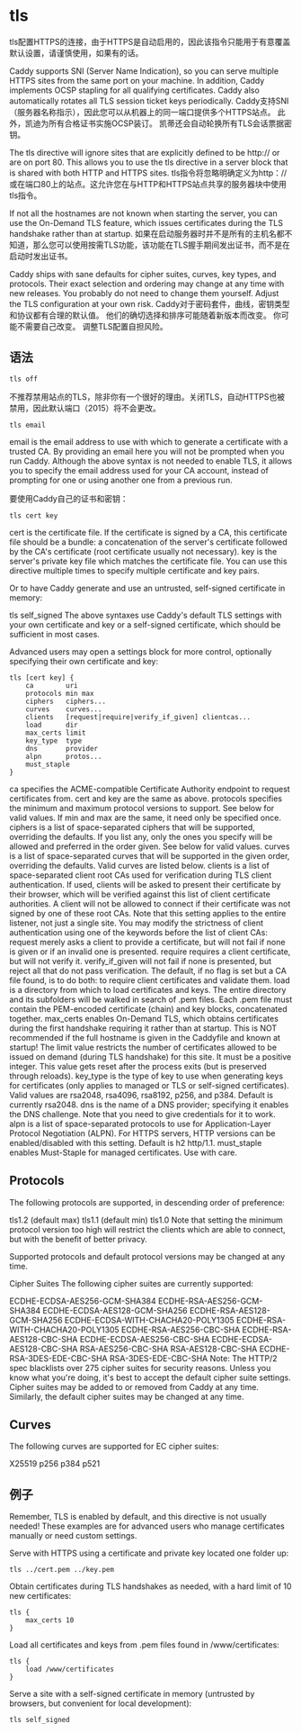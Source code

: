 # tls
tls配置HTTPS的连接，由于HTTPS是自动启用的，因此该指令只能用于有意覆盖默认设置，请谨慎使用，如果有的话。

Caddy supports SNI (Server Name Indication), so you can serve multiple HTTPS sites from the same port on your machine. In addition, Caddy implements OCSP stapling for all qualifying certificates. Caddy also automatically rotates all TLS session ticket keys periodically.
Caddy支持SNI（服务器名称指示），因此您可以从机器上的同一端口提供多个HTTPS站点。 此外，凯迪为所有合格证书实施OCSP装订。 凯蒂还会自动轮换所有TLS会话票据密钥。

The tls directive will ignore sites that are explicitly defined to be http:// or are on port 80. This allows you to use the tls directive in a server block that is shared with both HTTP and HTTPS sites.
tls指令将忽略明确定义为http：//或在端口80上的站点。这允许您在与HTTP和HTTPS站点共享的服务器块中使用tls指令。

If not all the hostnames are not known when starting the server, you can use the On-Demand TLS feature, which issues certificates during the TLS handshake rather than at startup.
如果在启动服务器时并不是所有的主机名都不知道，那么您可以使用按需TLS功能，该功能在TLS握手期间发出证书，而不是在启动时发出证书。

Caddy ships with sane defaults for cipher suites, curves, key types, and protocols. Their exact selection and ordering may change at any time with new releases. You probably do not need to change them yourself. Adjust the TLS configuration at your own risk.
Caddy对于密码套件，曲线，密钥类型和协议都有合理的默认值。 他们的确切选择和排序可能随着新版本而改变。 你可能不需要自己改变。 调整TLS配置自担风险。

## 语法
```
tls off
```
不推荐禁用站点的TLS，除非你有一个很好的理由。关闭TLS，自动HTTPS也被禁用，因此默认端口（2015）将不会更改。

```
tls email
```
email is the email address to use with which to generate a certificate with a trusted CA. By providing an email here you will not be prompted when you run Caddy.
Although the above syntax is not needed to enable TLS, it allows you to specify the email address used for your CA account, instead of prompting for one or using another one from a previous run.

要使用Caddy自己的证书和密钥：
```
tls cert key
```
cert is the certificate file. If the certificate is signed by a CA, this certificate file should be a bundle: a concatenation of the server's certificate followed by the CA's certificate (root certificate usually not necessary).
key is the server's private key file which matches the certificate file.
You can use this directive multiple times to specify multiple certificate and key pairs.

Or to have Caddy generate and use an untrusted, self-signed certificate in memory:

tls self_signed
The above syntaxes use Caddy's default TLS settings with your own certificate and key or a self-signed certificate, which should be sufficient in most cases.

Advanced users may open a settings block for more control, optionally specifying their own certificate and key:

```
tls [cert key] {
    ca        uri
    protocols min max
    ciphers   ciphers...
    curves    curves...
    clients   [request|require|verify_if_given] clientcas...
    load      dir
    max_certs limit
    key_type  type
    dns       provider
    alpn      protos...
    must_staple
}
```
ca specifies the ACME-compatible Certificate Authority endpoint to request certificates from.
cert and key are the same as above.
protocols specifies the minimum and maximum protocol versions to support. See below for valid values. If min and max are the same, it need only be specified once.
ciphers is a list of space-separated ciphers that will be supported, overriding the defaults. If you list any, only the ones you specify will be allowed and preferred in the order given. See below for valid values.
curves is a list of space-separated curves that will be supported in the given order, overriding the defaults. Valid curves are listed below.
clients is a list of space-separated client root CAs used for verification during TLS client authentication. If used, clients will be asked to present their certificate by their browser, which will be verified against this list of client certificate authorities. A client will not be allowed to connect if their certificate was not signed by one of these root CAs. Note that this setting applies to the entire listener, not just a single site. You may modify the strictness of client authentication using one of the keywords before the list of client CAs:
request merely asks a client to provide a certificate, but will not fail if none is given or if an invalid one is presented.
require requires a client certificate, but will not verify it.
verify_if_given will not fail if none is presented, but reject all that do not pass verification.
The default, if no flag is set but a CA file found, is to do both: to require client certificates and validate them.
load is a directory from which to load certificates and keys. The entire directory and its subfolders will be walked in search of .pem files. Each .pem file must contain the PEM-encoded certificate (chain) and key blocks, concatenated together.
max_certs enables On-Demand TLS, which obtains certificates during the first handshake requiring it rather than at startup. This is NOT recommended if the full hostname is given in the Caddyfile and known at startup! The limit value restricts the number of certificates allowed to be issued on demand (during TLS handshake) for this site. It must be a positive integer. This value gets reset after the process exits (but is preserved through reloads).
key_type is the type of key to use when generating keys for certificates (only applies to managed or TLS or self-signed certificates). Valid values are rsa2048, rsa4096, rsa8192, p256, and p384. Default is currently rsa2048.
dns is the name of a DNS provider; specifying it enables the DNS challenge. Note that you need to give credentials for it to work.
alpn is a list of space-separated protocols to use for Application-Layer Protocol Negotiation (ALPN). For HTTPS servers, HTTP versions can be enabled/disabled with this setting. Default is h2 http/1.1.
must_staple enables Must-Staple for managed certificates. Use with care.

## Protocols
The following protocols are supported, in descending order of preference:

tls1.2 (default max)
tls1.1 (default min)
tls1.0
Note that setting the minimum protocol version too high will restrict the clients which are able to connect, but with the benefit of better privacy.

Supported protocols and default protocol versions may be changed at any time.

Cipher Suites
The following cipher suites are currently supported:

ECDHE-ECDSA-AES256-GCM-SHA384
ECDHE-RSA-AES256-GCM-SHA384
ECDHE-ECDSA-AES128-GCM-SHA256
ECDHE-RSA-AES128-GCM-SHA256
ECDHE-ECDSA-WITH-CHACHA20-POLY1305
ECDHE-RSA-WITH-CHACHA20-POLY1305
ECDHE-RSA-AES256-CBC-SHA
ECDHE-RSA-AES128-CBC-SHA
ECDHE-ECDSA-AES256-CBC-SHA
ECDHE-ECDSA-AES128-CBC-SHA
RSA-AES256-CBC-SHA
RSA-AES128-CBC-SHA
ECDHE-RSA-3DES-EDE-CBC-SHA
RSA-3DES-EDE-CBC-SHA
Note: The HTTP/2 spec blacklists over 275 cipher suites for security reasons. Unless you know what you're doing, it's best to accept the default cipher suite settings.
Cipher suites may be added to or removed from Caddy at any time. Similarly, the default cipher suites may be changed at any time.

## Curves
The following curves are supported for EC cipher suites:

X25519
p256
p384
p521

## 例子
Remember, TLS is enabled by default, and this directive is not usually needed! These examples are for advanced users who manage certificates manually or need custom settings.

Serve with HTTPS using a certificate and private key located one folder up:

```
tls ../cert.pem ../key.pem
```

Obtain certificates during TLS handshakes as needed, with a hard limit of 10 new certificates:

```
tls {
    max_certs 10
}
```
Load all certificates and keys from .pem files found in /www/certificates:

```
tls {
    load /www/certificates
}
```
Serve a site with a self-signed certificate in memory (untrusted by browsers, but convenient for local development):

```
tls self_signed
```